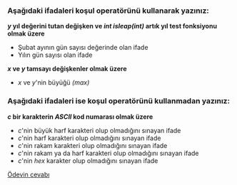 ### Aşağıdaki ifadaleri koşul operatörünü kullanarak yazınız:

**_y_ yıl değerini tutan değişken ve _int isleap(int)_ artık yıl test fonksiyonu olmak üzere**
+ Şubat ayının gün sayısı değerinde olan ifade
+ Yılın gün sayısı olan ifade

**_x_ ve _y_ tamsayı değişkenler olmak üzere**
+ _x_ ve _y_'nin büyüğü _(max)_


### Aşağıdaki ifadaleri ise koşul operatörünü kullanmadan yazınız:

**_c_ bir karakterin _ASCII_ kod numarası olmak üzere**

+ _c_'nin büyük harf karakteri olup olmadığını sınayan ifade
+ _c_'nin harf karakteri olup olmadığını sınayan ifade
+ _c_'nin rakam karakteri olup olmadığını sınayan ifade
+ _c_'nin rakam ya da harf karakteri olup olmadığını sınayan ifade
+ _c_'nin _hex_ karakter olup olmadığını sınayan ifade

[Ödevin cevabı](https://vimeo.com/455271631)

